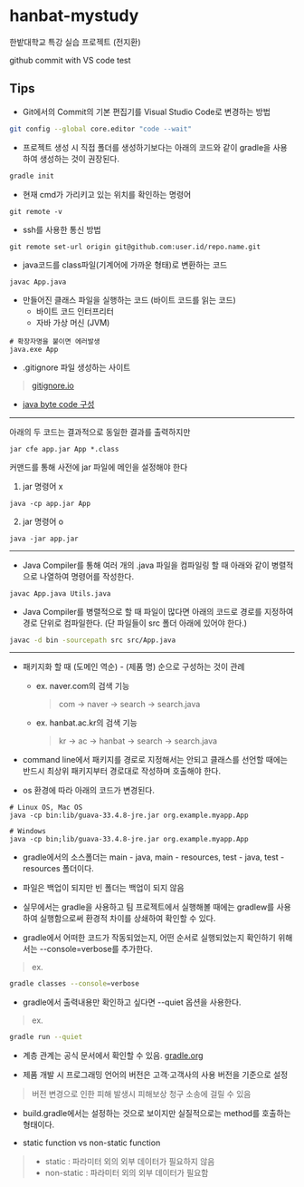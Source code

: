# hanbat-mystudy
한밭대학교 특강 실습 프로젝트 (전지환)

github commit with VS code test

## Tips

- Git에서의 Commit의 기본 편집기를 Visual Studio Code로 변경하는 방법 

```bash
git config --global core.editor "code --wait"
```

- 프로젝트 생성 시 직접 폴더를 생성하기보다는 아래의 코드와 같이 gradle을 사용하여 생성하는 것이 권장된다.

```bash
gradle init
```

- 현재 cmd가 가리키고 있는 위치를 확인하는 명령어 

```
git remote -v
```

- ssh를 사용한 통신 방법

```
git remote set-url origin git@github.com:user.id/repo.name.git
```


- java코드를 class파일(기계어에 가까운 형태)로 변환하는 코드

```
javac App.java
```


- 만들어진 클래스 파일을 실행하는 코드 (바이트 코드를 읽는 코드)
    - 바이트 코드 인터프리터
    - 자바 가상 머신 (JVM)

```
# 확장자명을 붙이면 에러발생
java.exe App
```

- .gitignore 파일 생성하는 사이트
> [gitignore.io](https://gitignore.io)

- [java byte code 구성](https://medium.com/@davethomas_9528/writing-hello-world-in-java-byte-code-34f75428e0ad)

---

아래의 두 코드는 결과적으로 동일한 결과를 출력하지만
```
jar cfe app.jar App *.class
```
커맨드를 통해 사전에 jar 파일에 메인을 설정해야 한다

1. jar 명령어 x
```
java -cp app.jar App
```

2. jar 명령어 o
```
java -jar app.jar
```

---

- Java Compiler를 통해 여러 개의 .java 파일을 컴파일링 할 때 아래와 같이 병렬적으로 나열하여 명령어를 작성한다.

```
javac App.java Utils.java
```

- Java Compiler를 병렬적으로 할 때 파일이 많다면 아래의 코드로 경로를 지정하여 경로 단위로 컴파일한다. (단 파일들이 src 폴더 아래에 있어야 한다.)

```bash 
javac -d bin -sourcepath src src/App.java
```

---

- 패키지화 할 때 (도메인 역순) - (제품 명) 순으로 구성하는 것이 관례
    - ex. naver.com의 검색 기능
        > com → naver → search → search.java
    - ex. hanbat.ac.kr의 검색 기능
        > kr → ac → hanbat → search → search.java

- command line에서 패키지를 경로로 지정해서는 안되고 클래스를 선언할 때에는 반드시 최상위 패키지부터 경로대로 작성하며 호출해야 한다.

- os 환경에 따라 아래의 코드가 변경된다.
```
# Linux OS, Mac OS
java -cp bin:lib/guava-33.4.8-jre.jar org.example.myapp.App

# Windows
java -cp bin;lib/guava-33.4.8-jre.jar org.example.myapp.App
```

- gradle에서의 소스폴더는 main - java, main - resources, test - java, test - resources 폴더이다.

- 파일은 백업이 되지만 빈 폴더는 백업이 되지 않음

- 실무에서는 gradle을 사용하고 팀 프로젝트에서 실행해볼 때에는 gradlew를 사용하여 실행함으로써 환경적 차이를 상쇄하여 확인할 수 있다.

- gradle에서 어떠한 코드가 작동되었는지, 어떤 순서로 실행되었는지 확인하기 위해서는 --console=verbose를 추가한다.
> ex.

```bash
gradle classes --console=verbose
```

- gradle에서 출력내용만 확인하고 싶다면 --quiet 옵션을 사용한다.
> ex.

```bash
gradle run --quiet
```

-  계층 관계는 공식 문서에서 확인할 수 있음. [gradle.org](https://docs.gradle.org/current/userguide/java_plugin.html)

- 제품 개발 시 프로그래밍 언어의 버전은 고객·고객사의 사용 버전을 기준으로 설정
> 버전 변경으로 인한 피해 발생시 피해보상 청구 소송에 걸릴 수 있음

- build.gradle에서는 설정하는 것으로 보이지만 실질적으로는 method를 호출하는 형태이다.

- static function vs non-static function
> - static : 파라미터 외의 외부 데이터가 필요하지 않음
> - non-static : 파라미터 외의 외부 데이터가 필요함